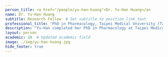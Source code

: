 ```yaml
---
person_title: <a href="/people/yu-han-huang">Dr. Yu-Han Huang</a>
name: Dr. Yu-Han Huang
subtitle: Research Fellow  # Set subtitle to position_link_text
professional_title: "PhD in Pharmacology, Taipei Medical University (Taiwan), Research Associate (2018-2021)"
description: "Yu-Han completed her PhD in Pharmacology at Taipei Medical University in Taiwan. During her PhD period, she discovered the mechanisms underlying tumor metastasis, the anti-cancer actions of newly synthesized drugs and the new uses for approved drugs. After her graduation, she worked on the post-translational modifications of cancer-related proteins at Beth Israel Deaconess Medical Center.She is currently trying to identify the genetic causes of specific human diseases and develop therapeutic approaches for the diseases."
layout: person
academic: 10  # Updated academic field
image: ./img/yu-han-huang.jpg
hide_footer: true
---
```

